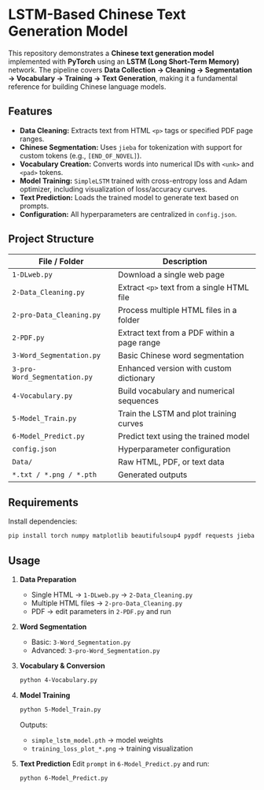 
# LSTM-Based Chinese Text Generation Model

This repository demonstrates a **Chinese text generation model** implemented with **PyTorch** using an **LSTM (Long Short-Term Memory)** network.
The pipeline covers **Data Collection → Cleaning → Segmentation → Vocabulary → Training → Text Generation**, making it a fundamental reference for building Chinese language models.

## Features

* **Data Cleaning:** Extracts text from HTML `<p>` tags or specified PDF page ranges.
* **Chinese Segmentation:** Uses `jieba` for tokenization with support for custom tokens (e.g., `[END_OF_NOVEL]`).
* **Vocabulary Creation:** Converts words into numerical IDs with `<unk>` and `<pad>` tokens.
* **Model Training:** `SimpleLSTM` trained with cross-entropy loss and Adam optimizer, including visualization of loss/accuracy curves.
* **Text Prediction:** Loads the trained model to generate text based on prompts.
* **Configuration:** All hyperparameters are centralized in `config.json`.

## Project Structure

| File / Folder                | Description                                 |
| ---------------------------- | ------------------------------------------- |
| `1-DLweb.py`                 | Download a single web page                  |
| `2-Data_Cleaning.py`         | Extract `<p>` text from a single HTML file  |
| `2-pro-Data_Cleaning.py`     | Process multiple HTML files in a folder     |
| `2-PDF.py`                   | Extract text from a PDF within a page range |
| `3-Word_Segmentation.py`     | Basic Chinese word segmentation             |
| `3-pro-Word_Segmentation.py` | Enhanced version with custom dictionary     |
| `4-Vocabulary.py`            | Build vocabulary and numerical sequences    |
| `5-Model_Train.py`           | Train the LSTM and plot training curves     |
| `6-Model_Predict.py`         | Predict text using the trained model        |
| `config.json`                | Hyperparameter configuration                |
| `Data/`                      | Raw HTML, PDF, or text data                 |
| `*.txt / *.png / *.pth`      | Generated outputs                           |

## Requirements

Install dependencies:

```bash
pip install torch numpy matplotlib beautifulsoup4 pypdf requests jieba
```

## Usage

1. **Data Preparation**

   * Single HTML → `1-DLweb.py` → `2-Data_Cleaning.py`
   * Multiple HTML files → `2-pro-Data_Cleaning.py`
   * PDF → edit parameters in `2-PDF.py` and run

2. **Word Segmentation**

   * Basic: `3-Word_Segmentation.py`
   * Advanced: `3-pro-Word_Segmentation.py`

3. **Vocabulary & Conversion**

   ```bash
   python 4-Vocabulary.py
   ```

4. **Model Training**

   ```bash
   python 5-Model_Train.py
   ```

   Outputs:

   * `simple_lstm_model.pth` → model weights
   * `training_loss_plot_*.png` → training visualization

5. **Text Prediction**
   Edit `prompt` in `6-Model_Predict.py` and run:

   ```bash
   python 6-Model_Predict.py
   ```

